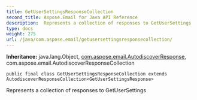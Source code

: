 ```yaml
---
title: GetUserSettingsResponseCollection
second_title: Aspose.Email for Java API Reference
description:  Represents a collection of responses to GetUserSettings
type: docs
weight: 275
url: /java/com.aspose.email/getusersettingsresponsecollection/
---
```

**Inheritance:**
java.lang.Object, [com.aspose.email.AutodiscoverResponse](../../com.aspose.email/autodiscoverresponse), com.aspose.email.AutodiscoverResponseCollection
```
public final class GetUserSettingsResponseCollection extends AutodiscoverResponseCollection<GetUserSettingsResponse>
```

Represents a collection of responses to GetUserSettings
